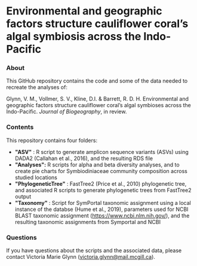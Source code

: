 # Environmental and geographic factors structure cauliflower coral’s algal symbiosis across the Indo-Pacific 

### About

This GitHub repository contains the code and some of the data needed to recreate the analyses of:

Glynn, V. M., Vollmer, S. V., Kline, D.I. & Barrett, R. D. H. Environmental and geographic factors structure cauliflower coral’s algal symbioses across the Indo-Pacific. _Journal of Biogeography_, in review. 

### Contents

This repository contains four folders: 
- **"ASV"** : R script to generate amplicon sequence variants (ASVs) using DADA2 (Callahan et al., 2016), and the resulting RDS file
- **"Analyses":** R scripts for alpha and beta diversity analyses, and to create pie charts for Symbiodiniaceae community composition across studied locations 
- **"PhylogeneticTree"** : FastTree2 (Price et al., 2010) phylogenetic tree, and associated R scripts to generate phylogenetic trees from FastTree2 output 
- **"Taxonomy"** : Script for SymPortal taxonomic assignment using a local instance of the databse (Hume et al., 2019), parameters used for NCBI BLAST taxonomic assignment (https://www.ncbi.nlm.nih.gov/), and the resulting taxonomic assignments from Symportal and NCBI 

### Questions
If you have questions about the scripts and the associated data, please contact Victoria Marie Glynn (victoria.glynn@mail.mcgill.ca).
